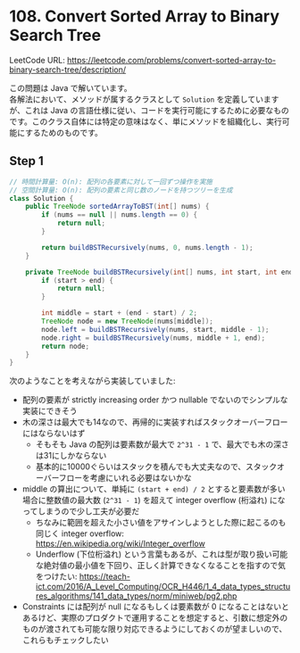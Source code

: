 # 108. Convert Sorted Array to Binary Search Tree

LeetCode URL: https://leetcode.com/problems/convert-sorted-array-to-binary-search-tree/description/

この問題は Java で解いています。  
各解法において、メソッドが属するクラスとして `Solution` を定義していますが、これは Java の言語仕様に従い、コードを実行可能にするために必要なものです。このクラス自体には特定の意味はなく、単にメソッドを組織化し、実行可能にするためのものです。

## Step 1

```java
// 時間計算量: O(n): 配列の各要素に対して一回ずつ操作を実施
// 空間計算量: O(n): 配列の要素と同じ数のノードを持つツリーを生成
class Solution {
    public TreeNode sortedArrayToBST(int[] nums) {
        if (nums == null || nums.length == 0) {
            return null;
        }

        return buildBSTRecursively(nums, 0, nums.length - 1);
    }

    private TreeNode buildBSTRecursively(int[] nums, int start, int end) {
        if (start > end) {
            return null;
        }

        int middle = start + (end - start) / 2;
        TreeNode node = new TreeNode(nums[middle]);
        node.left = buildBSTRecursively(nums, start, middle - 1);
        node.right = buildBSTRecursively(nums, middle + 1, end);
        return node;
    }
}
```

次のようなことを考えながら実装していました:

- 配列の要素が strictly increasing order かつ nullable でないのでシンプルな実装にできそう
- 木の深さは最大でも14なので、再帰的に実装すればスタックオーバーフローにはならないはず
    - そもそも Java の配列は要素数が最大で `2^31 - 1` で、最大でも木の深さは31にしかならない
    - 基本的に10000ぐらいはスタックを積んでも大丈夫なので、スタックオーバーフローを考慮にいれる必要はないかな
- middle の算出について、単純に `(start + end) / 2` とすると要素数が多い場合に整数値の最大数 (`2^31 - 1`) を超えて integer overflow (桁溢れ) になってしまうので少し工夫が必要だ
    - ちなみに範囲を超えた小さい値をアサインしようとした際に起こるのも同じく integer overflow: https://en.wikipedia.org/wiki/Integer_overflow
    - Underflow (下位桁溢れ) という言葉もあるが、これは型が取り扱い可能な絶対値の最小値を下回り、正しく計算できなくなることを指すので気をつけたい: https://teach-ict.com/2016/A_Level_Computing/OCR_H446/1_4_data_types_structures_algorithms/141_data_types/norm/miniweb/pg2.php
- Constraints には配列が null になるもしくは要素数が 0 になることはないとあるけど、実際のプロダクトで運用することを想定すると、引数に想定外のものが渡されても可能な限り対応できるようにしておくのが望ましいので、これらもチェックしたい
